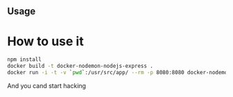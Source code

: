 ## Usage

# How to use it

```bash
npm install
docker build -t docker-nodemon-nodejs-express .
docker run -i -t -v `pwd`:/usr/src/app/ --rm -p 8080:8080 docker-nodemon-nodejs-express
```

And you cand start hacking